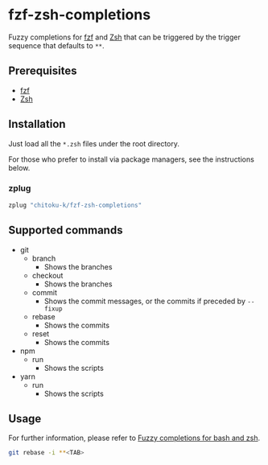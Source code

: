 fzf-zsh-completions
===============

Fuzzy completions for [fzf][] and [Zsh][] that can be triggered by the trigger
sequence that defaults to `**`.

## Prerequisites

- [fzf][]
- [Zsh][]

## Installation

Just load all the `*.zsh` files under the root directory.

For those who prefer to install via package managers, see the instructions
below.

### zplug

```zsh
zplug "chitoku-k/fzf-zsh-completions"
```

## Supported commands

- git
  - branch
    - Shows the branches
  - checkout
    - Shows the branches
  - commit
    - Shows the commit messages, or the commits if preceded by `--fixup`
  - rebase
    - Shows the commits
  - reset
    - Shows the commits
- npm
  - run
    - Shows the scripts
- yarn
  - run
    - Shows the scripts

## Usage

For further information, please refer to [Fuzzy completions for bash and zsh][fzf-completions].

```zsh
git rebase -i **<TAB>
```

[fzf]:             https://github.com/junegunn/fzf
[fzf-completions]: https://github.com/junegunn/fzf/blob/master/README.md#fuzzy-completion-for-bash-and-zsh
[Zsh]:             https://www.zsh.org/
